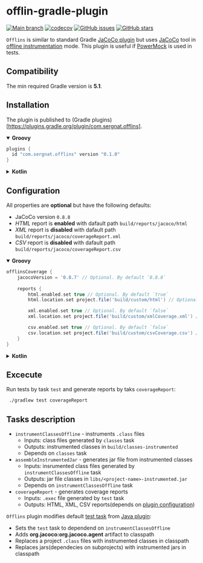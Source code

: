 # offlin-gradle-plugin

[![Main branch](https://github.com/SurpSG/offlins-gradle-plugin/actions/workflows/main-branch.yml/badge.svg)](https://github.com/SurpSG/offlins-gradle-plugin/actions/workflows/main-branch.yml)
[![codecov](https://codecov.io/gh/SurpSG/offlins-gradle-plugin/branch/main/graph/badge.svg?token=08EKXE7agx)](https://codecov.io/gh/SurpSG/offlins-gradle-plugin)
[![GitHub issues](https://img.shields.io/github/issues/SurpSG/offlins-gradle-plugin)](https://github.com/SurpSG/offlins-gradle-plugin/issues)
[![GitHub stars](https://img.shields.io/github/stars/SurpSG/offlins-gradle-plugin?style=flat-square)](https://github.com/SurpSG/offlins-gradle-plugin/stargazers) 

`Offlins` is similar to standard Gradle [JaCoCo plugin](https://docs.gradle.org/current/userguide/jacoco_plugin.html) but uses [JaCoCo](https://www.eclemma.org/jacoco/) tool in [offline instrumentation](https://www.jacoco.org/jacoco/trunk/doc/offline.html) mode. 
This plugin is useful if [PowerMock](https://github.com/powermock/powermock) is used in tests.

## Compatibility

The min required Gradle version is **5.1**.

## Installation

The plugin is published to (Gradle plugins)[https://plugins.gradle.org/plugin/com.sergnat.offlins].

<details open>

<summary><b>Groovy</b></summary>

```groovy
plugins {
  id "com.sergnat.offlins" version "0.1.0"
}
```

</details>
<details>
<summary><b>Kotlin</b></summary>

```kotlin
plugins {
  id("com.sergnat.offlin") version "0.1.0"
}
```

</details>

## Configuration

All properties are **optional** but have the following defaults:

 * JaCoCo version `0.8.8`
 * *HTML* report is **enabled** with dafault path `build/reports/jacoco/html`
 * *XML* report is **disabled** with dafault path `build/reports/jacoco/coverageReport.xml`
 * *CSV* report is **disabled** with dafault path `build/reports/jacoco/coverageReport.csv`

<details open>

<summary><b>Groovy</b></summary>

```groovy
offlinsCoverage {
    jacocoVersion = '0.8.7' // Optional. By default `0.8.8`
  
    reports {
        html.enabled.set true // Optional. By default `true`
        html.location.set project.file('build/custom/html') // Optional. By default `build/reports/jacoco/html`

        xml.enabled.set true // Optional. By default `false`
        xml.location.set project.file('build/custom/xmlCoverage.xml') // Optional. By default `build/reports/jacoco/coverageReport.xml`

        csv.enabled.set true // Optional. By default `false`
        csv.location.set project.file('build/custom/csvCoverage.csv') // Optional. By default `build/reports/jacoco/coverageReport.csv`    
    }
}
```

</details>
<details>
<summary><b>Kotlin</b></summary>

```kotlin
configure<com.sergnat.offlins.OfflinsExtension> {
    jacocoVersion = "0.8.7" // Optional. By default `0.8.8`
  
    reports {
        html.enabled.set(true) // Optional. By default `true`
        html.location.set(project.file("build/custom/html")) // Optional. By default `build/reports/jacoco/html`

        xml.enabled.set(true) // Optional. By default `false`
        xml.location.set(project.file("build/custom/xmlCoverage.xml")) // Optional. By default `build/reports/jacoco/coverageReport.xml`

        csv.enabled.set(true) // Optional. By default `false`
        csv.location.set(project.file("build/custom/csvCoverage.csv")) // Optional. By default `build/reports/jacoco/coverageReport.csv`    
    }
}
```

</details>
  
## Excecute
  
Run tests by task `test` and generate reports by taks `coverageReport`: 
```bash
 ./gradlew test coverageReport
```
  
## Tasks description

 * `instrumentClassesOffline` - instruments `.class` files
    * Inputs: class files generated by `classes` task
    * Outputs: instrumented classes in `build/classes-instrumented`
    * Depends on `classes` task
 * `assembleInstrumentedJar` - generates jar file from instrumented classes
    * Inputs: insrumented class files generated by `instrumentClassesOffline` task
    * Outputs: jar file classes in `libs/<project-name>-instrumented.jar`
    * Depends on `instrumentClassesOffline` task
  * `coverageReport` - generates coverage reports
    * Inputs: `.exec` file generated by `test` task
    * Outputs: HTML, XML, CSV reports(depends on [plugin configuration](#configuration)) 
  
  `Offlins` plugin modifies default [test task](https://docs.gradle.org/current/dsl/org.gradle.api.tasks.testing.Test.html) from [Java plugin](https://docs.gradle.org/current/userguide/java_plugin.html):
   * Sets the `test` task to dependend on `instrumentClassesOffline`
   * Adds **org.jacoco:org.jacoco.agent** artifact to classpath
   * Replaces a project `.class` files with instrumented classes in classpath
   * Replaces jars(dependecies on subprojects) with instrumented jars in classpath
  
